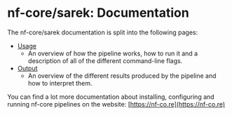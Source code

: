 # nf-core/sarek: Documentation

The nf-core/sarek documentation is split into the following pages:

<!-- TODO nf-core: If you write more documentation pages, add them to the docs index page here -->

* [Usage](usage.md)
  * An overview of how the pipeline works, how to run it and a description of all of the different command-line flags.
* [Output](output.md)
  * An overview of the different results produced by the pipeline and how to interpret them.

You can find a lot more documentation about installing, configuring and running nf-core pipelines on the website: [https://nf-co.re](https://nf-co.re)
